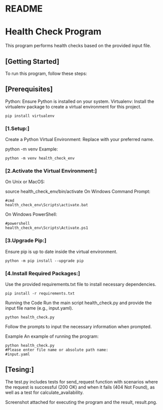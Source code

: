 # README
# Health Check Program
This program performs health checks based on the provided input file.

## [Getting Started]
To run this program, follow these steps:

## [Prerequisites]
Python: Ensure Python is installed on your system. 
Virtualenv: Install the virtualenv package to create a virtual environment for this project.
```
pip install virtualenv
```
### [1.Setup:]
Create a Python Virtual Environment:
Replace <virtual-environment-name> with your preferred name.

python<version> -m venv <virtual-environment-name>
Example:
```
python -m venv health_check_env
```

### [2.Activate the Virtual Environment:]

On Unix or MacOS:

source health_check_env/bin/activate
On Windows Command Prompt:

```
#cmd
health_check_env\Scripts\activate.bat
```

On Windows PowerShell:
```
#powershell
health_check_env\Scripts\Activate.ps1
```
### [3.Upgrade Pip:]
Ensure pip is up to date inside the virtual environment.
```
python -m pip install --upgrade pip
```
### [4.Install Required Packages:]
Use the provided requirements.txt file to install necessary dependencies.
```
pip install -r requirements.txt
```
Running the Code
Run the main script health_check.py and provide the input file name (e.g., input.yaml).
```
python health_check.py
```
Follow the prompts to input the necessary information when prompted.

Example
An example of running the program:
```
python health_check.py
#Please enter file name or absolute path name: 
#input.yaml
```

## [Tesing:]

The test.py includes tests for send_request function with scenarios where the request is successful (200 OK) and when it fails (404 Not Found), as well as a test for calculate_availability.


Screenshot attached for executing the program and the result, result.png.

